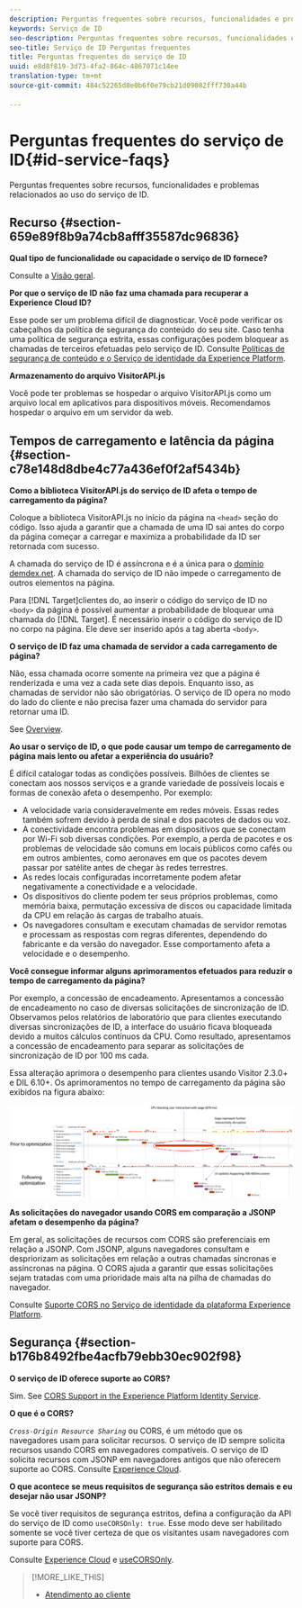 ```yaml
---
description: Perguntas frequentes sobre recursos, funcionalidades e problemas relacionados ao uso do serviço de ID.
keywords: Serviço de ID
seo-description: Perguntas frequentes sobre recursos, funcionalidades e problemas relacionados ao uso do serviço de ID.
seo-title: Serviço de ID Perguntas frequentes
title: Perguntas frequentes do serviço de ID
uuid: e8d8f819-3d73-4fa2-864c-4867071c14ee
translation-type: tm+mt
source-git-commit: 484c52265d8e0b6f0e79cb21d09082fff730a44b

---
```



# Perguntas frequentes do serviço de ID{#id-service-faqs}

Perguntas frequentes sobre recursos, funcionalidades e problemas relacionados ao uso do serviço de ID.

## Recurso {#section-659e89f8b9a74cb8afff35587dc96836}

**Qual tipo de funcionalidade ou capacidade o serviço de ID fornece?**

Consulte a [Visão geral](../introduction/overview.md).

**Por que o serviço de ID não faz uma chamada para recuperar a Experience Cloud ID?**

Esse pode ser um problema difícil de diagnosticar. Você pode verificar os cabeçalhos da política de segurança do conteúdo do seu site. Caso tenha uma política de segurança estrita, essas configurações podem bloquear as chamadas de terceiros efetuadas pelo serviço de ID. Consulte [Políticas de segurança de conteúdo e o Serviço de identidade da Experience Platform](../reference/csp.md#concept-968c423a7392479db0a0d821ae9783e3).

**Armazenamento do arquivo VisitorAPI.js**

Você pode ter problemas se hospedar o arquivo VisitorAPI.js como um arquivo local em aplicativos para dispositivos móveis. Recomendamos hospedar o arquivo em um servidor da web.

## Tempos de carregamento e latência da página {#section-c78e148d8dbe4c77a436ef0f2af5434b}

**Como a biblioteca VisitorAPI.js do serviço de ID afeta o tempo de carregamento da página?**

Coloque a biblioteca VisitorAPI.js no início da página na `<head>` seção do código. Isso ajuda a garantir que a chamada de uma ID sai antes do corpo da página começar a carregar e maximiza a probabilidade da ID ser retornada com sucesso.

A chamada do serviço de ID é assíncrona e é a única para o [domínio demdex.net](https://marketing.adobe.com/resources/help/en_US/aam/demdex-calls.html). A chamada do serviço de ID não impede o carregamento de outros elementos na página.

Para [!DNL Target]clientes do, ao inserir o código do serviço de ID no `<body>` da página é possível aumentar a probabilidade de bloquear uma chamada do [!DNL Target]. É necessário inserir o código do serviço de ID no corpo na página. Ele deve ser inserido após a tag aberta `<body>`.

**O serviço de ID faz uma chamada de servidor a cada carregamento de página?**

Não, essa chamada ocorre somente na primeira vez que a página é renderizada e uma vez a cada sete dias depois. Enquanto isso, as chamadas de servidor não são obrigatórias. O serviço de ID opera no modo do lado do cliente e não precisa fazer uma chamada do servidor para retornar uma ID.

See [Overview](../introduction/overview.md).

**Ao usar o serviço de ID, o que pode causar um tempo de carregamento de página mais lento ou afetar a experiência do usuário?**

É difícil catalogar todas as condições possíveis. Bilhões de clientes se conectam aos nossos serviços e a grande variedade de possíveis locais e formas de conexão afeta o desempenho. Por exemplo:

* A velocidade varia consideravelmente em redes móveis. Essas redes também sofrem devido à perda de sinal e dos pacotes de dados ou voz.
* A conectividade encontra problemas em dispositivos que se conectam por Wi-Fi sob diversas condições. Por exemplo, a perda de pacotes e os problemas de velocidade são comuns em locais públicos como cafés ou em outros ambientes, como aeronaves em que os pacotes devem passar por satélite antes de chegar às redes terrestres.
* As redes locais configuradas incorretamente podem afetar negativamente a conectividade e a velocidade.
* Os dispositivos do cliente podem ter seus próprios problemas, como memória baixa, permutação excessiva de discos ou capacidade limitada da CPU em relação às cargas de trabalho atuais.
* Os navegadores consultam e executam chamadas de servidor remotas e processam as respostas com regras diferentes, dependendo do fabricante e da versão do navegador. Esse comportamento afeta a velocidade e o desempenho.

**Você consegue informar alguns aprimoramentos efetuados para reduzir o tempo de carregamento da página?**

Por exemplo, a concessão de encadeamento. Apresentamos a concessão de encadeamento no caso de diversas solicitações de sincronização de ID. Observamos pelos relatórios de laboratório que para clientes executando diversas sincronizações de ID, a interface do usuário ficava bloqueada devido a muitos cálculos contínuos da CPU. Como resultado, apresentamos a concessão de encadeamento para separar as solicitações de sincronização de ID por 100 ms cada.

Essa alteração aprimora o desempenho para clientes usando Visitor 2.3.0+ e DIL 6.10+. Os aprimoramentos no tempo de carregamento da página são exibidos na figura abaixo:

![](assets/id_sync_improvements_copy.png)

**As solicitações do navegador usando CORS em comparação a JSONP afetam o desempenho da página?**

Em geral, as solicitações de recursos com CORS são preferenciais em relação a JSONP. Com JSONP, alguns navegadores consultam e despriorizam as solicitações em relação a outras chamadas síncronas e assíncronas na página. O CORS ajuda a garantir que essas solicitações sejam tratadas com uma prioridade mais alta na pilha de chamadas do navegador.

Consulte [Suporte CORS no Serviço de identidade da plataforma Experience Platform](../reference/cors.md#concept-6c280446990d46d88ba9da15d2dcc758).

## Segurança {#section-b176b8492fbe4acfb79ebb30ec902f98}

**O serviço de ID oferece suporte ao CORS?**

Sim. See [CORS Support in the Experience Platform Identity Service](../reference/cors.md#concept-6c280446990d46d88ba9da15d2dcc758).

**O que é o CORS?**

*`Cross-Origin Resource Sharing`* ou CORS, é um método que os navegadores usam para solicitar recursos. O serviço de ID sempre solicita recursos usando CORS em navegadores compatíveis. O serviço de ID solicita recursos com JSONP em navegadores antigos que não oferecem suporte ao CORS. Consulte [Experience Cloud](../reference/cors.md#concept-6c280446990d46d88ba9da15d2dcc758).

**O que acontece se meus requisitos de segurança são estritos demais e eu desejar não usar JSONP?**

Se você tiver requisitos de segurança estritos, defina a configuração da API do serviço de ID como `useCORSOnly: true`. Esse modo deve ser habilitado somente se você tiver certeza de que os visitantes usam navegadores com suporte para CORS.

Consulte [Experience Cloud](../reference/cors.md#concept-6c280446990d46d88ba9da15d2dcc758) e [useCORSOnly](../library/function-vars/use-cors-only.md#reference-8a9a143d838b48d6b23329b84b13e1fa).

>[!MORE_LIKE_THIS]
>
>* [Atendimento ao cliente](https://helpx.adobe.com/marketing-cloud/contact-support.html)

